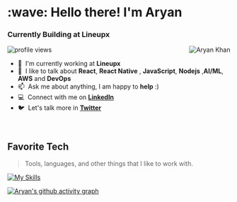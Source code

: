 <!---
aryanat1911/aryanat1911 is a ✨ special ✨ repository because its `README.md` (this file) appears on your GitHub profile.
You can click the Preview link to take a look at your changes.
--->



<h1 align="left" id="Aryan-title">:wave: Hello there! I'm Aryan</h1>
<h3 align="left">Currently Building at Lineupx </h3>

<img alt = "profile views" src="https://komarev.com/ghpvc/?username=aryanat1911&color=brightgreen">  
<a href="#Aryan-title">
  <img src="https://github-readme-streak-stats.herokuapp.com?user=aryanat1911&theme=dark&date_format=j%20M%5B%20Y%5D" alt="Aryan Khan" align="right" />
</a>

- :office: &nbsp;I'm currently working at **Lineupx**
- :speech_balloon: &nbsp;I like to talk about **React**, **React Native** , **JavaScript**, **Nodejs** ,**AI/ML**, **AWS** and **DevOps**
- :mailbox: &nbsp;Ask me about anything, I am happy to **help** :)
- :computer: &nbsp;Connect with me on **[LinkedIn]**
- :bird: &nbsp;Let's talk more in **[Twitter]**

<br>

<h2 align="left" id="Aryan-tech">Favorite Tech</h2>

> Tools, languages, and other things that I like to work with.

[![My Skills](https://skillicons.dev/icons?i=js,express,nextjs,react,c,cpp,docker,kubernetes,aws,nodejs,figma,git,vscode,cloudflare,html,css,vim,nginx,grafana,prometheus,python,sass,bootstrap,styledcomponents,tailwind,redis,mongodb,mysql,linux,deno,cloudflare,bash,solidity&theme=light)](https://skillicons.dev)

[linkedin]: https://www.linkedin.com/in/aryan-khan-aaba6721a/ "LinkedIn"
[twitter]: https://twitter.com/AryanKh77599846 "Twitter"
[![Aryan's github activity graph](https://activity-graph.herokuapp.com/graph?username=aryanat1911&theme=react-dark)](https://github.com/aryanat1911)
